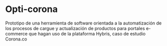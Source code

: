 # Opti-corona

Prototipo de una herramienta de software orientada a la automatización de los procesos de cargue y actualización de productos para portales e-commerce que hagan uso de la plataforma Hybris, caso de estudio Corona.co